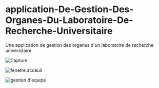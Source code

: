 # application-De-Gestion-Des-Organes-Du-Laboratoire-De-Recherche-Universitaire
Une application de gestion des organes d'un laboratoire de recherche universitaire


![Capture](https://user-images.githubusercontent.com/58481599/70848152-7ddb1600-1e6d-11ea-8b37-32814a55b850.PNG)


![fenetre acceuil](https://user-images.githubusercontent.com/58481599/70848153-7ddb1600-1e6d-11ea-92db-a3d634f09582.PNG)


![gestion d'equipe](https://user-images.githubusercontent.com/58481599/70848154-7e73ac80-1e6d-11ea-851e-53e092a3d4a6.png)

